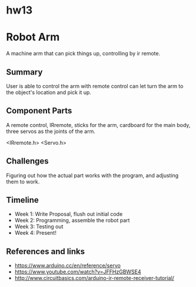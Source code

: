 # hw13

# Robot Arm
A machine arm that can pick things up, controlling by ir remote.

## Summary
User is able to control the arm with remote control can let turn the arm to the object's location and pick it up.

## Component Parts
A remote control, IRremote, sticks for the arm, cardboard for the main body, three servos as the joints of the arm.

<IRremote.h>
<Servo.h>


## Challenges
Figuring out how the actual part works with the program, and adjusting them to work.

## Timeline
- Week 1: Write Proposal, flush out initial code
- Week 2: Programming, assemble the robot part
- Week 3: Testing out 
- Week 4: Present!

## References and links
- https://www.arduino.cc/en/reference/servo
- https://www.youtube.com/watch?v=JFFHzGBWSE4
- http://www.circuitbasics.com/arduino-ir-remote-receiver-tutorial/
